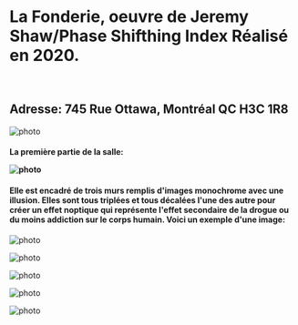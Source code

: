 <h1> 
La Fonderie, oeuvre de Jeremy Shaw/Phase Shifthing Index
Réalisé en 2020.
</h1>
<br>
<h2>
  Adresse: 745 Rue Ottawa, Montréal QC H3C 1R8 
</h2>

 ![photo](media/banniere_fonderie.png)

<h4>
La première partie de la salle:
<br> 

![photo](media/entrer_oeuvre.png)

</h4>

<h4>
  Elle est encadré de trois murs remplis d'images monochrome avec une illusion. 
Elles sont tous triplées et tous décalées l'une des autre pour créer un effet 
noptique qui représente l'effet secondaire de la drogue ou du moins addiction sur le corps humain.
Voici un exemple d'une image:
</h4>

![photo](media/fille_priere.png)

![photo](media/ecran.png)

![photo](media/lumiere_projecter.png)

![photo](media/outils_utilisees.png)

![photo](media/projecteur.png)











